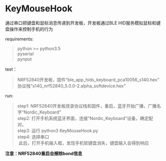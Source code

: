 # KeyMouseHook
通过串口把键盘和鼠标消息传递到开发板，开发板通过BLE HID服务模拟鼠标和键盘操作来控制手机的行为

requirements:  
>python >= python3.5  
pyserial  
pynput  

test：
>NRF52840开发板，固件“ble_app_hids_keyboard_pca10056_s140.hex”  
协议栈“s140_nrf52840_5.0.0-2.alpha_softdevice.hex”

run:
>step1: NRF52840开发板烧录协议栈和固件，重启，蓝牙开始广播，广播名字“Nordic_Keyboard”  
step2: 打开手机系统蓝牙界面，连接“Nordic_Keyboard”设备，确定配对。  
step3: 运行 python3 KeyMouseHook.py  
step4: 选择串口  
  此后，打开手机输入框，发现手机软键盘消失，键盘输入会得到响应



**注意：NRF52840重启会擦除bond信息**
